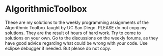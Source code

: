 # AlgorithmicToolbox
These are my solutions to the weekly programming assignments of the Algorithmic Toolbox taught by UC San Diego.
PLEASE do not copy my solutions. They are the result of hours of hard work. Try to come to solutions on your own. Go to the discussions on the weekly forums, as they have good advice regarding what could be wrong with your code. Use eclipse debugger if needed. But please do not copy.
